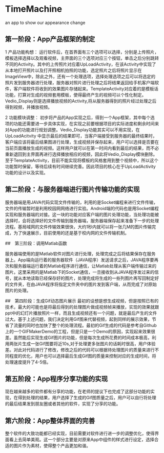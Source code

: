 # TimeMachine
an app to show our appearance change 



## 第一阶段：App产品框架的制定

1 产品功能构想：
运行软件后，在首界面有三个选项可以选择，分别是上传照片，模板选择选择以及观看视频，主界面的三个选项对应三个按钮，单击之后分别跳转不同的Activity。其中的上传照片对应着UpLoadActivity，在该Activity中实现了从本地打开照片以及打开照相机拍照的功能，选定照片之后将照片显示在ImageView中，除此之外，还有一个处理选项，选择处理选项之后可以将选定的照片发到服务器进行处理，服务器对照片进行处理之后将结果返回给手机客户端软件，客户端软件将收到的效果图片存储起来。TemplateActivity对应着的是模板话功能，打算对生成的视频套用模板，使得最终产生的视频可以个性化制定。Vedio_Display则是选择播放视频的Activity,将从服务器得到的照片经过处理之后得到视频，并播放视频。

2 功能模块调整：
初步将产品的App实现之后，得到一个App框架，其中每个选项的功能还需要进一步具体实现，在实现之前要根据项目的实际进度和剩余时间来对App的功能进行规划调整。Vedio_Display功能其实可以不用实现，在UpLoadAcitvity 中显示最后的结果即可，当客户端接受到服务器的最终结果时，客户端应该将最后结果图进行处理，生成视频并保存起来，用户可以选择是否要在当前页面播放生成的视频。这样用户就可以在第一时间内看到最后的结果，而不必重新退回到主界面再进行选择播放相应的视频，因此将Vedio_Display模块删除。至于TemplateActivity，目前不能实现将模板的风格套用到整个视频中，所以这个功能暂时保留，等待后续有时间继续完善。因此项目的核心在于UpLoadActivity功能的设计以及实现。

## 第二阶段：与服务器端进行图片传输功能的实现

服务器端是用JAVA代码实现文件传输的，利用的是Socket编程来进行文件传输，文件的传输暂时是利用校园网网络进行实验。Android端的代码也是用Socket编程实现和服务器端的对接。这一块的功能对应客户端的图片处理功能，当处理功能被选择时，会将选择好的文件传输到服务器端，服务器端保存起来准备下一步的处理流程。基局域网的文件传输效果很快，大约1秒内就可以将一张几M的图片传输完成，为了快速展示，目前使用的还是基于校内网的文件传输机制。

##　第三阶段：调用Matlab函数
 
服务器端使用的是Matlab软件对图片进行处理，处理完成之后将结果保存在服务器上。App端向运行着的服务器软件（JAVA程序）发送请求之后，JAVA程序要再次和服务器端运行着的Matlab程序进行通信，让Matlab处理从客户端传输过来的图片。这里采用的是Matlab下的Socket通信，一旦接收到从JAVA程序发过来的信号，就从本地读取已经保存好的图片，处理完成将生成的一些列图片再写回制定好的文件夹，在由JAVA程序将指定文件夹中的图片发到客户端，从而完成了对原始图片的处理。

##　第四阶段：生成Gif动态图片展示
最初的设想是想生成视频，但是按照已有的技术，最大的可能也是将最后得到的处理图片做成视频帧来播放，实现的效果就跟ppt中的幻灯片播放照片一样，而且生成视频还有一个问题，就是最后产生的文件过大。基于上述问题，我们决定利用Gif图来代替视频，起到同样的展示效果，节省了流量的同时也加快了整个的处理流程。最初的Gif生成的代码是参考自Github上的一个GIFMakerDemo的工程，但是只是一个Demo的原因，实现起来效果很差。虽然能后实现生成Gif图片的功能，但是每次生成所花费的时间成本极高，利用两张片生成一张Gif图要将近10s,对于处理更多张图片的话耗时很高，用户体验差。对此对代码进行了修改，修改之后的代码可以根据待处理图片的质量来进行不同程度的优化，用户也可以选择最后生成Gif图的质量来控制对应的生成时间，将处理速度提升了4-5倍。


## 第五阶段：App程序分享功能的实现
现在越来越多的软件都有分享的功能，在老师的提议下也完成了这部分功能的实现，在得到处理的结果，用户选择了生成的Gif图质量之后，用户可以自行将处理的最后结果发到朋友圈或者其他的软件，实现了分享的功能。


## 第六阶段：App整体界面的完善
整个软件的大致功能都已经实现，目前需要对软件进行进一步的调整优化，使得界面看上去简单美观。这一个部分主要是对原来App中组件的样式进行设定，选择合适的图片作为素材，使得整个产品更加和谐。





